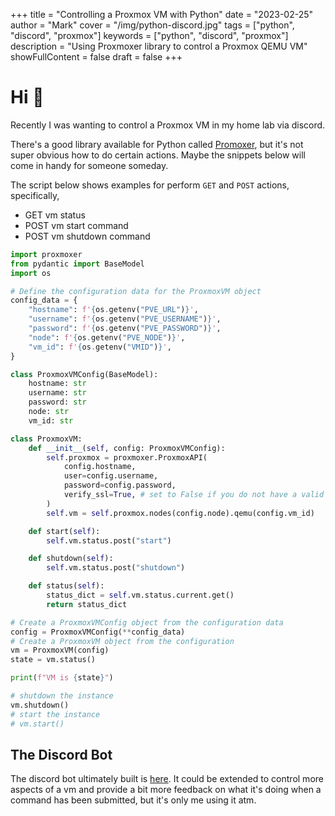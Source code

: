 +++ 
title = "Controlling a Proxmox VM with Python"
date = "2023-02-25"
author = "Mark"
cover = "/img/python-discord.jpg"
tags = ["python", "discord", "proxmox"]
keywords = ["python", "discord", "proxmox"]
description = "Using Proxmoxer library to control a Proxmox QEMU VM"
showFullContent = false
draft = false
+++

# Hi 👋

Recently I was wanting to control a Proxmox VM in my home lab via discord. 

There's a good library available for Python called [Promoxer](https://proxmoxer.github.io/docs/1.2/), but it's not super obvious how to do certain actions. Maybe the snippets below will come in handy for
someone someday.

The script below shows examples for perform `GET` and `POST` actions, specifically, 

* GET vm status
* POST vm start command
* POST vm shutdown command

```python
import proxmoxer
from pydantic import BaseModel
import os

# Define the configuration data for the ProxmoxVM object
config_data = {
    "hostname": f'{os.getenv("PVE_URL")}',
    "username": f'{os.getenv("PVE_USERNAME")}',
    "password": f'{os.getenv("PVE_PASSWORD")}',
    "node": f'{os.getenv("PVE_NODE")}',
    "vm_id": f'{os.getenv("VMID")}',
}

class ProxmoxVMConfig(BaseModel):
    hostname: str
    username: str
    password: str
    node: str
    vm_id: str

class ProxmoxVM:
    def __init__(self, config: ProxmoxVMConfig):
        self.proxmox = proxmoxer.ProxmoxAPI(
            config.hostname,
            user=config.username,
            password=config.password,
            verify_ssl=True, # set to False if you do not have a valid cert for your Proxmox server
        )
        self.vm = self.proxmox.nodes(config.node).qemu(config.vm_id)

    def start(self):
        self.vm.status.post("start")

    def shutdown(self):
        self.vm.status.post("shutdown")

    def status(self):
        status_dict = self.vm.status.current.get()
        return status_dict

# Create a ProxmoxVMConfig object from the configuration data
config = ProxmoxVMConfig(**config_data)
# Create a ProxmoxVM object from the configuration
vm = ProxmoxVM(config)
state = vm.status()

print(f"VM is {state}")

# shutdown the instance
vm.shutdown()
# start the instance
# vm.start()
```

## The Discord Bot

The discord bot ultimately built is [here](https://github.com/markopolo123/discord-proxmox-bot). It could be extended to control more aspects of a vm and provide a bit more feedback on what it's doing when a command has been submitted, but it's only me using it atm. 
